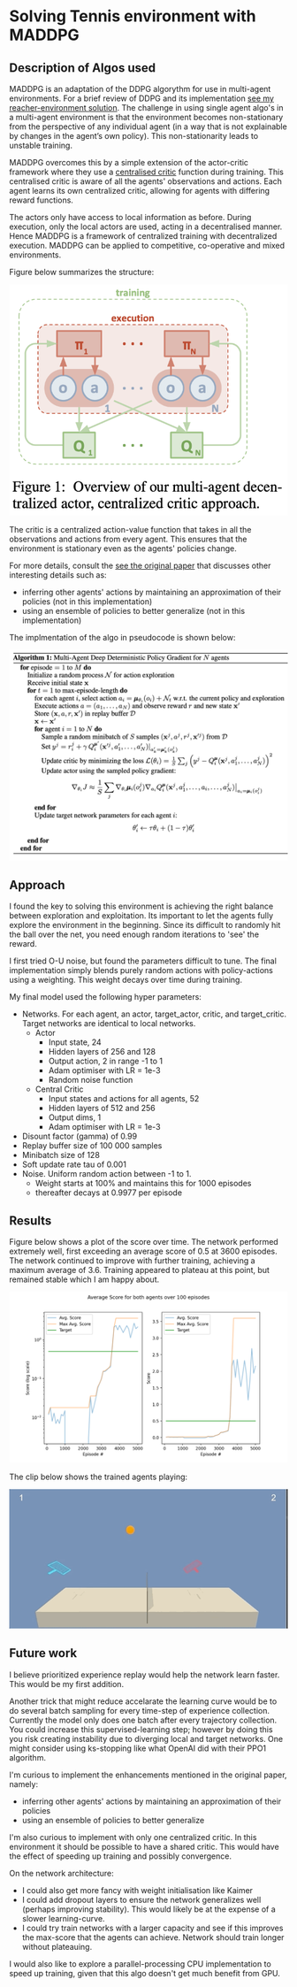 # Solving Tennis environment with MADDPG

## Description of Algos used

MADDPG is an adaptation of the DDPG algorythm for use in multi-agent environments. For a brief review of DDPG and its implementation [see my reacher-environment solution](https://github.com/z33bs/deep-rl-agent-solves-unity-reacher/blob/main/REPORT.md). The challenge in using single agent algo's in a multi-agent environment is that the environment becomes non-stationary from the perspective of any individual agent (in a way that is not explainable by changes in the agent’s own policy). This non-stationarity leads to unstable training.

MADDPG overcomes this by a simple extension of the actor-critic framework where they use a <u>centralised critic</u> function during training. This centralised critic is aware of all the agents' observations and actions. Each agent learns its own centralized critic, allowing for agents with differing reward functions.

The actors only have access to local information as before. During execution, only the local actors are used, acting in a decentralised manner. Hence MADDPG is a framework of centralized training with decentralized execution. MADDPG can be applied to competitive, co-operative and mixed environments.  

Figure below summarizes the structure:

![image-20210324092313090](md.assets/image-20210324092313090.png)

The critic is a centralized action-value function that takes in all the observations and actions from every agent. This ensures that the environment is stationary even as the agents' policies change.

For more details, consult the  [see the original paper](https://arxiv.org/abs/1706.02275) that discusses other interesting details such as:

* inferring other agents' actions by maintaining an approximation of their policies (not in this implementation)
* using an ensemble of policies to better generalize (not in this implementation)

The implmentation of the algo in pseudocode is shown below:

![image-20210324092843837](md.assets/image-20210324092843837.png)

## Approach

I found the key to solving this environment is achieving the right balance between exploration and exploitation. Its important to let the agents fully explore the environment in the beginning. Since its difficult to randomly hit the ball over the net, you need enough random iterations to 'see' the reward.

I first tried O-U noise, but found the parameters difficult to tune. The final implementation simply blends purely random actions with policy-actions using a weighting. This weight decays over time during training.

My final model used the following hyper parameters:

* Networks. For each agent, an actor, target_actor, critic, and target_critic. Target networks are identical to local networks.
  * Actor
    * Input state, 24
    * Hidden layers of 256 and 128
    * Output action, 2 in range -1 to 1
    * Adam optimiser with LR = 1e-3
    * Random noise function
  * Central Critic
    * Input states and actions for all agents, 52
    * Hidden layers of 512 and 256
    * Output dims, 1
    * Adam optimiser with LR = 1e-3
* Disount factor (gamma) of 0.99
* Replay buffer size of 100 000 samples
* Minibatch size of 128
* Soft update rate tau of 0.001
* Noise. Uniform random action between -1 to 1.
  * Weight starts at 100% and maintains this for 1000 episodes
  * thereafter decays at 0.9977 per episode

## Results

Figure below shows a plot of the score over time. The network performed extremely well, first exceeding an average score of 0.5 at 3600 episodes. The network continued to improve with further training, achieving a maximum average of 3.6. Training appeared to plateau at this point, but remained stable which I am happy about.

![score over time](md.assets/score.png)

The clip below shows the trained agents playing:

![trained agents playing](md.assets/trained_agents.gif)

## Future work

I believe prioritized experience replay would help the network learn faster. This would be my first addition.

Another trick that might reduce accelarate the learning curve would be to do several batch sampling for every time-step of experience collection. Currently the model only does one batch after every trajectory collection. You could increase this supervised-learning step; however by doing this you risk creating instability due to diverging local and target networks. One might consider using ks-stopping like what OpenAI did with their PPO1 algorithm. 

I'm curious to implement the enhancements mentioned in the original paper, namely:

* inferring other agents' actions by maintaining an approximation of their policies
* using an ensemble of policies to better generalize

I'm also curious to implement with only one centralized critic. In this environment it should be possible to have a shared critic. This would have the effect of speeding up training and possibly convergence.

On the network architecture:

* I could also get more fancy with weight initialisation like Kaimer
* I could add dropout layers to ensure the network generalizes well (perhaps improving stability). This would likely be at the expense of a slower learning-curve.
* I could try train networks with a larger capacity and see if this improves the max-score that the agents can achieve. Network should train longer without plateauing.

I would also like to explore a parallel-processing CPU implementation to speed up training, given that this algo doesn't get much benefit from GPU.